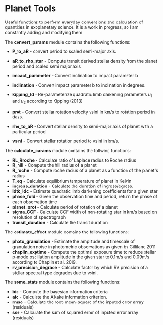 # Planet Tools
Useful functions to perform everyday conversions and calculation of quantities in exoplanetary science. It is a work in progress, so I  am constantly adding and modifying them

The **convert_params** module contains the following functions:

 - **P_to_aR** - convert period to scaled semi-major axis.
 - **aR_to_rho_star** - Compute transit derived stellar density from the planet period and scaled semi major axis
 - **impact_parameter** - Convert inclination to impact parameter b
 
 - **inclination** - Convert impact parameter b to inclination in degrees.
 - **kipping_ld** - Re-parameterize quadratic limb darkening parameters $u_{1}$ and $u_{2}$ according to Kipping (2013)
 - **prot** - Convert stellar rotation velocity vsini in km/s to rotation period in days.
 - **rho_to_aR** - Convert stellar density to semi-major axis of planet with a particular period
 - **vsini** - Convert stellar rotation period to vsini in km/s.
 
The **calculate_params** module contains the follwing functions:

 - **RL_Rroche** - Calculate ratio of Laplace radius to Roche radius
 - **R_hill** - Compute the hill radius of a planet
 - **R_roche** - Compute roche radius of a planet as a function of the planet's radius
 - **T_eq** - Calculate equilibrium temperature of planet in Kelvin
 - **ingress_duration** - Calculate the duration of ingress/egress.
 - **ldtk_ldc** - Estimate quadratic limb darkening coefficients for a given star
 - **phase_fold** - Given the observation time and period, return the phase of each observation time
 - **planet_prot** - Calculate period of rotation of a planet
 - **sigma_CCF** - Calculate CCF width of non-rotating star in km/s based on resolution of spectrograph
 - **transit_duration** - Calculate the transit duration

The **estimate_effect** module contains the following functions:

 - **photo_granulation** - Estimate the amplitude and timescale of granulation noise in photometric observations as given by Gilliland 2011
 - **chaplin_exptime** - Compute the optimal exposure time to reduce stellar p-mode oscillation amplitude in the given star to 0.1m/s and 0.09m/s according to Chaplin et al. 2019.
 - **rv_precision_degrade** - Calculate factor by which RV precision of a stellar spectral type degrades due to vsini.
 
The **some_stats** module contains the following functions:

 - **bic** - Compute the bayesian information criteria
 - **aic** - Calculate the Aikake information criterion.
 - **rmse** - Calculate the root-mean-square of the inputed error array (residuals)
 - **sse** - Calculate the sum of squared error of inputed error array (residuals)
